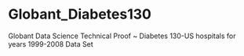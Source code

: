 # Globant_Diabetes130
Globant Data Science Technical Proof ~ Diabetes 130-US hospitals for years 1999-2008 Data Set
